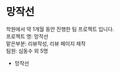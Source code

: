 # 망작선
 학원에서 약 1개월 동안 진행한 팀 프로젝트 입니다.</br>
 프로젝트 명: 망작선</br>
 맡은부분: 리뷰작성, 리뷰 페이지 제작</br>
 팀원: 심동수 외 5명</br>
+ 망작선
